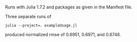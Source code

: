 Runs with Julia 1.7.2 and packages as given in the Manifest file.

Three separate runs of

```
julia --project=. exampleUsage.jl
```

produced normalized rmse of 0.6951, 0.6971, and 0.6748.
